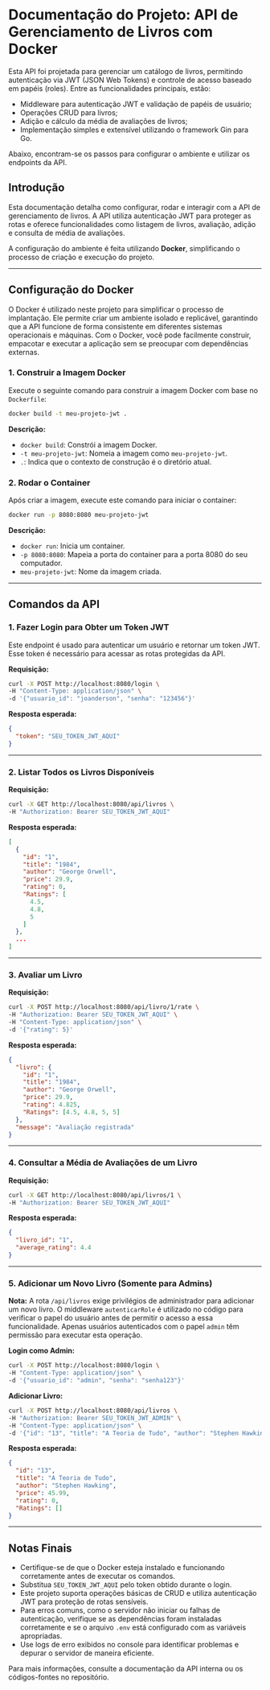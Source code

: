 # Documentação do Projeto: API de Gerenciamento de Livros com Docker

Esta API foi projetada para gerenciar um catálogo de livros, permitindo autenticação via JWT (JSON Web Tokens) e controle de acesso baseado em papéis (roles). Entre as funcionalidades principais, estão:
- Middleware para autenticação JWT e validação de papéis de usuário;
- Operações CRUD para livros;
- Adição e cálculo da média de avaliações de livros;
- Implementação simples e extensível utilizando o framework Gin para Go.

Abaixo, encontram-se os passos para configurar o ambiente e utilizar os endpoints da API.

## Introdução
Esta documentação detalha como configurar, rodar e interagir com a API de gerenciamento de livros. A API utiliza autenticação JWT para proteger as rotas e oferece funcionalidades como listagem de livros, avaliação, adição e consulta de média de avaliações.

A configuração do ambiente é feita utilizando **Docker**, simplificando o processo de criação e execução do projeto.

---

## Configuração do Docker

O Docker é utilizado neste projeto para simplificar o processo de implantação. Ele permite criar um ambiente isolado e replicável, garantindo que a API funcione de forma consistente em diferentes sistemas operacionais e máquinas. Com o Docker, você pode facilmente construir, empacotar e executar a aplicação sem se preocupar com dependências externas.

### 1. Construir a Imagem Docker

Execute o seguinte comando para construir a imagem Docker com base no `Dockerfile`:

```bash
docker build -t meu-projeto-jwt .
```

**Descrição:**
- `docker build`: Constrói a imagem Docker.
- `-t meu-projeto-jwt`: Nomeia a imagem como `meu-projeto-jwt`.
- `.`: Indica que o contexto de construção é o diretório atual.

### 2. Rodar o Container

Após criar a imagem, execute este comando para iniciar o container:

```bash
docker run -p 8080:8080 meu-projeto-jwt
```

**Descrição:**
- `docker run`: Inicia um container.
- `-p 8080:8080`: Mapeia a porta do container para a porta 8080 do seu computador.
- `meu-projeto-jwt`: Nome da imagem criada.

---

## Comandos da API

### 1. Fazer Login para Obter um Token JWT

Este endpoint é usado para autenticar um usuário e retornar um token JWT. Esse token é necessário para acessar as rotas protegidas da API.

**Requisição:**
```bash
curl -X POST http://localhost:8080/login \
-H "Content-Type: application/json" \
-d '{"usuario_id": "joanderson", "senha": "123456"}'
```

**Resposta esperada:**
```json
{
  "token": "SEU_TOKEN_JWT_AQUI"
}
```

---

### 2. Listar Todos os Livros Disponíveis

**Requisição:**
```bash
curl -X GET http://localhost:8080/api/livros \
-H "Authorization: Bearer SEU_TOKEN_JWT_AQUI"
```

**Resposta esperada:**
```json
[
  {
    "id": "1",
    "title": "1984",
    "author": "George Orwell",
    "price": 29.9,
    "rating": 0,
    "Ratings": [
      4.5,
      4.8,
      5
    ]
  },
  ...
]
```

---

### 3. Avaliar um Livro

**Requisição:**
```bash
curl -X POST http://localhost:8080/api/livro/1/rate \
-H "Authorization: Bearer SEU_TOKEN_JWT_AQUI" \
-H "Content-Type: application/json" \
-d '{"rating": 5}'
```

**Resposta esperada:**
```json
{
  "livro": {
    "id": "1",
    "title": "1984",
    "author": "George Orwell",
    "price": 29.9,
    "rating": 4.825,
    "Ratings": [4.5, 4.8, 5, 5]
  },
  "message": "Avaliação registrada"
}
```

---

### 4. Consultar a Média de Avaliações de um Livro

**Requisição:**
```bash
curl -X GET http://localhost:8080/api/livros/1 \
-H "Authorization: Bearer SEU_TOKEN_JWT_AQUI"
```

**Resposta esperada:**
```json
{
  "livro_id": "1",
  "average_rating": 4.4
}
```

---

### 5. Adicionar um Novo Livro (Somente para Admins)

**Nota:** A rota `/api/livros` exige privilégios de administrador para adicionar um novo livro. O middleware `autenticarRole` é utilizado no código para verificar o papel do usuário antes de permitir o acesso a essa funcionalidade. Apenas usuários autenticados com o papel `admin` têm permissão para executar esta operação.

**Login como Admin:**
```bash
curl -X POST http://localhost:8080/login \
-H "Content-Type: application/json" \
-d '{"usuario_id": "admin", "senha": "senha123"}'
```

**Adicionar Livro:**
```bash
curl -X POST http://localhost:8080/api/livros \
-H "Authorization: Bearer SEU_TOKEN_JWT_ADMIN" \
-H "Content-Type: application/json" \
-d '{"id": "13", "title": "A Teoria de Tudo", "author": "Stephen Hawking", "price": 45.99, "rating": 0}'
```

**Resposta esperada:**
```json
{
  "id": "13",
  "title": "A Teoria de Tudo",
  "author": "Stephen Hawking",
  "price": 45.99,
  "rating": 0,
  "Ratings": []
}
```

---

## Notas Finais

- Certifique-se de que o Docker esteja instalado e funcionando corretamente antes de executar os comandos.
- Substitua `SEU_TOKEN_JWT_AQUI` pelo token obtido durante o login.
- Este projeto suporta operações básicas de CRUD e utiliza autenticação JWT para proteção de rotas sensíveis.
- Para erros comuns, como o servidor não iniciar ou falhas de autenticação, verifique se as dependências foram instaladas corretamente e se o arquivo `.env` está configurado com as variáveis apropriadas.
- Use logs de erro exibidos no console para identificar problemas e depurar o servidor de maneira eficiente.

Para mais informações, consulte a documentação da API interna ou os códigos-fontes no repositório.

